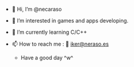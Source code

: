 - 👋 Hi, I’m @necaraso
- 👀 I’m interested in games and apps developing.
- 🌱 I’m currently learning C/C++
- 📫 How to reach me :
  📧 iker@neraso.es
  
  - Have a good day ^w^
  
